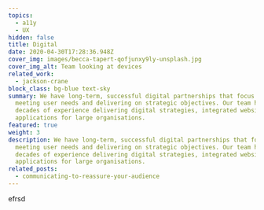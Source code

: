 ```yaml
---
topics:
  - a11y
  - UX
hidden: false
title: Digital
date: 2020-04-30T17:28:36.948Z
cover_img: images/becca-tapert-qofjunxy9ly-unsplash.jpg
cover_img_alt: Team looking at devices
related_work:
  - jackson-crane
block_class: bg-blue text-sky
summary: We have long-term, successful digital partnerships that focus on
  meeting user needs and delivering on strategic objectives. Our team has
  decades of experience delivering digital strategies, integrated websites and
  applications for large organisations.
featured: true
weight: 3
description: We have long-term, successful digital partnerships that focus on
  meeting user needs and delivering on strategic objectives. Our team has
  decades of experience delivering digital strategies, integrated websites and
  applications for large organisations.
related_posts:
  - communicating-to-reassure-your-audience
---
```

e﻿frsd